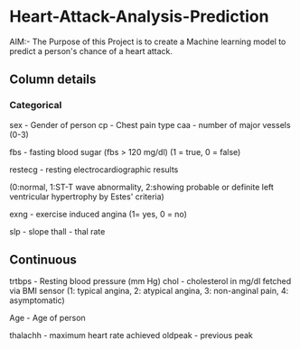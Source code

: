 # Heart-Attack-Analysis-Prediction

AIM:- The Purpose of this Project is to create a Machine learning model to predict a person's chance of a heart attack.

## Column details
### Categorical
sex - Gender of person
cp - Chest pain type
caa - number of major vessels (0-3)

fbs - fasting blood sugar (fbs > 120 mg/dl) (1 = true, 0 = false)

restecg - resting electrocardiographic results

(0:normal, 1:ST-T wave abnormality, 2:showing probable or definite left ventricular hypertrophy by Estes' criteria)

exng - exercise induced angina (1= yes, 0 = no)

slp - slope
thall - thal rate

## Continuous
trtbps - Resting blood pressure (mm Hg)
chol - cholesterol in mg/dl fetched via BMI sensor (1: typical angina, 2: atypical angina, 3: non-anginal pain, 4: asymptomatic)

Age - Age of person

thalachh - maximum heart rate achieved
oldpeak - previous peak
